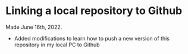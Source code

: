 # Linking a local repository to Github

Made June 16th, 2022.

- Added modifications to learn how to push a new version of this repository in my local PC to Github 
